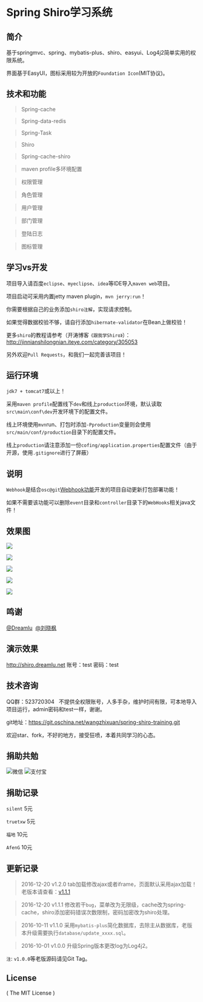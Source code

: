 # Spring Shiro学习系统

## 简介
基于springmvc、spring、mybatis-plus、shiro、easyui、Log4j2简单实用的权限系统。

界面基于EasyUI，图标采用较为开放的`Foundation Icon`(MIT协议)。

## 技术和功能
> Spring-cache

> Spring-data-redis

> Spring-Task

> Shiro

> Spring-cache-shiro

> maven profile多环境配置

> 权限管理

> 角色管理

> 用户管理

> 部门管理

> 登陆日志

> 图标管理

## 学习vs开发
项目导入请百度`eclipse`、`myeclipse`、`idea`等IDE导入`maven web`项目。

项目启动可采用内置jetty maven plugin，`mvn jerry:run`！

你需要根据自己的业务添加`shiro注解`，实现请求控制。

如果觉得数据校验不够，请自行添加`hibernate-validator`在Bean上做校验！

更多`shiro`的教程请参考（开涛博客`《跟我学Shiro》`）：http://jinnianshilongnian.iteye.com/category/305053

另外欢迎`Pull Requests`，和我们一起完善该项目！

## 运行环境
`jdk7 + tomcat7`或以上！

采用`maven profile`配置线下`dev`和线上`production`环境，默认读取`src\main\conf\dev`开发环境下的配置文件。

线上环境使用`mvn`run、打包时添加`-Pproduction`变量则会使用`src/main/conf/production`目录下的配置文件。

线上`production`请注意添加一份`cofing/application.properties`配置文件（由于开源，使用`.gitignore`进行了屏蔽）

## 说明
`Webhook`是结合`osc@git`[Webhook功能](http://git.mydoc.io/?t=83172)开发的项目自动更新打包部署功能！

如果不需要该功能可以删除`event`目录和`controller`目录下的`WebHooks`相关java文件！

## 效果图
<p>
<img src="http://static.oschina.net/uploads/img/201512/06161620_HLY6.jpg"/>
</p>
<p>
<img src="http://static.oschina.net/uploads/img/201512/06161621_NIlr.jpg"/>
</p>
<p>
<img src="http://static.oschina.net/uploads/img/201512/06161621_63ZV.jpg"/>
</p>
<p>
<img src="http://static.oschina.net/uploads/img/201512/06164718_18nx.jpg"/>
</p>
<p>
<img src="http://static.oschina.net/uploads/img/201512/06161621_NiiM.jpg"/>
</p>

## 鸣谢
<p>
<a href="http://my.oschina.net/qq596392912" target="_blank">@Dreamlu</a>&nbsp;
<a href="http://my.oschina.net/u/993551" target="_blank">@刘晓枫</a>
</p>

## 演示效果
<p>
<a href="http://shiro.dreamlu.net" target="_blank">http://shiro.dreamlu.net</a> 账号：test 密码：test
</p>

## 技术咨询
<p>
QQ群：523720304 &nbsp; 不提供全权限账号，人多手杂，维护时间有限，可本地导入项目运行，admin密码和test一样，谢谢。
</p>
<p>
git地址：<a href="https://git.oschina.net/wangzhixuan/spring-shiro-training.git" target="_blank">https://git.oschina.net/wangzhixuan/spring-shiro-training.git</a>
</p>
<p>
欢迎star、fork，不好的地方，接受狂喷，本着共同学习的心态。
</p>

## 捐助共勉
<p>
<img src="http://ww2.sinaimg.cn/small/907f4c96jw1f3sjdhn1dcj208w0aiq3d.jpg" alt="微信" />
<img src="http://ww3.sinaimg.cn/small/907f4c96jw1f3sjdhkn0rj20by0byq33.jpg" alt="支付宝" />
</p>

## 捐助记录
`silent`  5元

`truetxw` 5元

`福地` 10元

`AfenG` 10元

## 更新记录
> 2016-12-20 v1.2.0 tab加载修改ajax或者iframe，页面默认采用ajax加载！
> 老版本请查看：[v1.1.1](http://git.oschina.net/wangzhixuan/spring-shiro-training/tree/v1.1.1/)

> 2016-12-20 v1.1.1 修改若干`bug`，菜单改为无限级，cache改为spring-cache，shiro添加密码错误次数限制，密码加密改为shiro处理。

> 2016-10-11 v1.1.0 采用`mybatis-plus`简化数据库，去除主从数据库，老版本升级需要执行`database/update_xxxx.sql`。

> 2016-10-01 v1.0.0 升级Spring版本更改log为Log4j2。

`注`: `v1.0.0`等老版源码请见Git Tag。

## License

( The MIT License )
